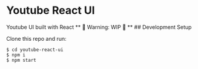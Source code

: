 # Youtube React UI 
Youtube UI built with React
**
🚧 Warning: WIP 🚧
**
## Development Setup

Clone this repo and run:
````
$ cd youtube-react-ui
$ npm i 
$ npm start
``````
